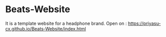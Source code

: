 # Beats-Website
It is a template website for a headphone brand. 
Open on : https://priyasu-cx.github.io/Beats-Website/index.html
